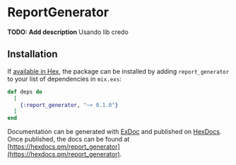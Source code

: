 # ReportGenerator

**TODO: Add description**
Usando lib credo

## Installation

If [available in Hex](https://hex.pm/docs/publish), the package can be installed
by adding `report_generator` to your list of dependencies in `mix.exs`:

```elixir
def deps do
  [
    {:report_generator, "~> 0.1.0"}
  ]
end
```

Documentation can be generated with [ExDoc](https://github.com/elixir-lang/ex_doc)
and published on [HexDocs](https://hexdocs.pm). Once published, the docs can
be found at [https://hexdocs.pm/report_generator](https://hexdocs.pm/report_generator).

